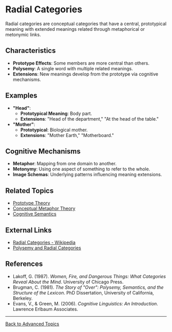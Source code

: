 # Radial Categories

Radial categories are conceptual categories that have a central, prototypical meaning with extended meanings related through metaphorical or metonymic links.

## Characteristics

- **Prototype Effects**: Some members are more central than others.
- **Polysemy**: A single word with multiple related meanings.
- **Extensions**: New meanings develop from the prototype via cognitive mechanisms.

## Examples

- **"Head"**:
  - **Prototypical Meaning**: Body part.
  - **Extensions**: "Head of the department," "At the head of the table."
- **"Mother"**:
  - **Prototypical**: Biological mother.
  - **Extensions**: "Mother Earth," "Motherboard."

## Cognitive Mechanisms

- **Metaphor**: Mapping from one domain to another.
- **Metonymy**: Using one aspect of something to refer to the whole.
- **Image Schemas**: Underlying patterns influencing meaning extensions.

## Related Topics

- [Prototype Theory](../Prototype-Theory.md)
- [Conceptual Metaphor Theory](../Conceptual-Metaphor-Theory.md)
- [Cognitive Semantics](../Cognitive-Semantics.md)

## External Links

- [Radial Categories - Wikipedia](https://en.wikipedia.org/wiki/Radial_category)
- [Polysemy and Radial Categories](https://www.sciencedirect.com/topics/psychology/radial-category)

## References

- Lakoff, G. (1987). *Women, Fire, and Dangerous Things: What Categories Reveal About the Mind*. University of Chicago Press.
- Brugman, C. (1981). *The Story of "Over": Polysemy, Semantics, and the Structure of the Lexicon*. PhD Dissertation, University of California, Berkeley.
- Evans, V., & Green, M. (2006). *Cognitive Linguistics: An Introduction*. Lawrence Erlbaum Associates.

---

[Back to Advanced Topics](README.md)
